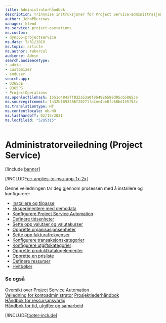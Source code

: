```yaml
---
title: Administratorhåndbok
description: Trinnvise instruksjoner for Project Service-administrasjon
author: JohnPBurrows
manager: kfend
ms.service: project-operations
ms.custom:
- dyn365-projectservice
ms.date: 7/31/2018
ms.topic: article
ms.author: ruhercul
audience: Admin
search.audienceType:
- admin
- customizer
- enduser
search.app:
- D365CE
- D365PS
- ProjectOperations
ms.openlocfilehash: 1b51c484aff032a52a0f0b4986588d95cb58653b
ms.sourcegitcommit: fa32b1893286f20271fa4ec4be8fc68bd135f53c
ms.translationtype: HT
ms.contentlocale: nb-NO
ms.lasthandoff: 02/15/2021
ms.locfileid: "5285315"
---
```

# <a name="administrator-guide-project-service"></a>Administratorveiledning (Project Service)

[!include [banner](../includes/psa-now-project-operations.md)]

[!INCLUDE[cc-applies-to-psa-app-1x-2x](../includes/cc-applies-to-psa-app-1x-2x.md)]

Denne veiledningen tar deg gjennom prosessen med å installere og konfigurere:  
  
- [Installere og tilpasse](install-customize.md)
- [Eksperimentere med demodata](use-demo-data.md)
- [Konfigurere Project Service Automation](configure.md)
- [Definere tidsenheter](set-up-time-units.md)
- [Sette opp valutaer og valutakurser](set-up-currencies-exchange-rates.md)
- [Opprette organisasjonsenheter](create-organizational-units.md)
- [Sette opp fakturafrekvenser](set-up-invoice-frequencies.md)
- [Konfigurere transaksjonskategorier](configure-transaction-categories.md)
- [Konfigurere utgiftskategorier](configure-expense-categories.md)
- [Opprette produktkatalogelementer](create-product-catalog-items.md)
- [Opprette en prisliste](create-price-list.md)
- [Definere ressurser](set-up-resources.md)
- [Hvitbøker](white-papers.md)
  
### <a name="see-also"></a>Se også  
 [Oversikt over Project Service Automation](../psa/overview.md)    
 [Veiledning for kontoadministrator](../psa/account-manager-guide.md) [Prosjektlederhåndbok](../psa/project-manager-guide.md)   
 [Håndbok for ressursansvarlig](../psa/resource-manager-guide.md)   
 [Håndbok for tid, utgifter og samarbeid](../psa/time-expense-collaboration-guide.md)


[!INCLUDE[footer-include](../includes/footer-banner.md)]